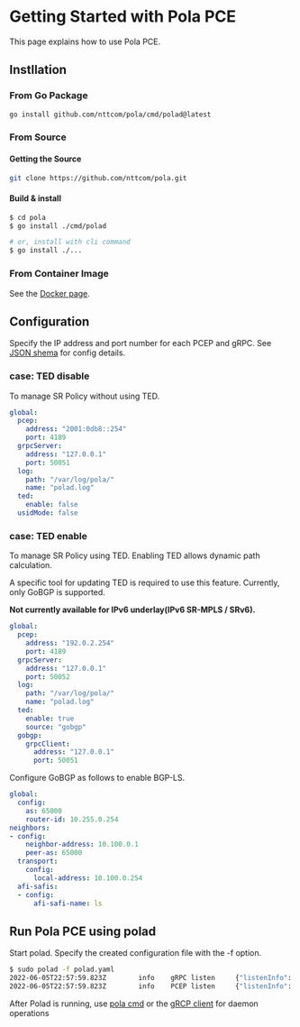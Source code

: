 # Getting Started with Pola PCE

This page explains how to use Pola PCE.

## Instllation

### From Go Package

```bash
go install github.com/nttcom/pola/cmd/polad@latest
```

### From Source

#### Getting the Source

```bash
git clone https://github.com/nttcom/pola.git
```

#### Build & install

```bash
$ cd pola
$ go install ./cmd/polad

# or, install with cli command
$ go install ./...
```

### From Container Image

See the [Docker page](../../build/package/README.md).

## Configuration

Specify the IP address and port number for each PCEP and gRPC.
See [JSON shema](../schemas/polad_config.json) for config details.

### case: TED disable

To manage SR Policy without using TED.

```yaml
global:
  pcep:
    address: "2001:0db8::254"
    port: 4189
  grpcServer:
    address: "127.0.0.1"
    port: 50051
  log:
    path: "/var/log/pola/"
    name: "polad.log"
  ted:
    enable: false
  usidMode: false
```

### case: TED enable

To manage SR Policy using TED.
Enabling TED allows dynamic path calculation.

A specific tool for updating TED is required to use this feature.
Currently, only GoBGP is supported.

**Not currently available for IPv6 underlay(IPv6 SR-MPLS / SRv6).**

```yaml
global:
  pcep:
    address: "192.0.2.254"
    port: 4189
  grpcServer:
    address: "127.0.0.1"
    port: 50052
  log:
    path: "/var/log/pola/"
    name: "polad.log"
  ted:
    enable: true
    source: "gobgp"
  gobgp:
    grpcClient:
      address: "127.0.0.1"
      port: 50051
```

Configure GoBGP as follows to enable BGP-LS.

```yaml
global:
  config:
    as: 65000
    router-id: 10.255.0.254
neighbors:
- config:
    neighbor-address: 10.100.0.1
    peer-as: 65000
  transport:
    config:
      local-address: 10.100.0.254
  afi-safis:
  - config:
      afi-safi-name: ls
```

## Run Pola PCE using polad

Start polad. Specify the created configuration file with the -f option.

```bash
$ sudo polad -f polad.yaml
2022-06-05T22:57:59.823Z        info    gRPC listen     {"listenInfo": "127.0.0.1:50052", "server": "grpc"}
2022-06-05T22:57:59.823Z        info    PCEP listen     {"listenInfo": "192.0.2.254:4189"}
```

After Polad is running, use [pola cmd](../../cmd/pola/README.md) or the
[gRCP client](../../api/grpc/) for daemon operations
